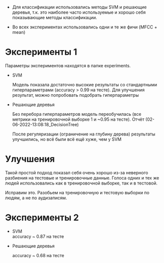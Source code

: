 
- Для классификации использовались методы SVM и решающие деревья, т.к. это наиболее часто используемые и хорошо себя показывающие методы классификации.

- Во всех экспериментах использовались одни и те же фичи (MFCC + mean)

# Эксперименты 1
Параметры экспериментов находятся в папке experiments.


- SVM

    Модель показала достаточно высокие результаты со стандартными гиперпараметрами (accuracy > 0.99 на тесте). Для улучшения результат, можно  попробовать подобрать гиперпараметры

- Решающие деревья

    Без перебора гиперпараметров модель переобучилась (все метрики на тренировочной выборке 1 и ~0.95 на тесте). Отчёт (02-06-2022-13:08:18_DecisionTree)

    После регуляризации (ограничение на глубину дерева) результаты улучшились, но всё были всё ещё хуже, чем у SVM

# Улучшения

Такой простой подход показал себя очень хорошо из-за неверного разбиения на тестовые и тренировочные данные. Голоса одних и тех же людей использовались как в тренировочной выборке, так и в тестовой. 

Исправим это. Разобьем на тренировочную и тестовую выборки по людям, а не по аудизаписям.

# Эксперименты 2

- SVM   
    accuracy ~ 0.87 на тесте

- Решающие деревья

    accuracy ~ 0.68 на тесте
